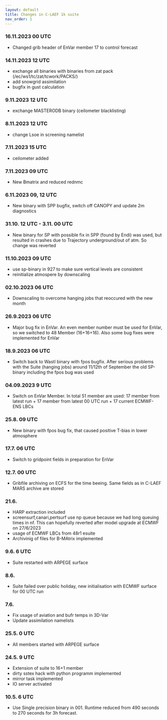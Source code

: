 ```yaml
---
layout: default
title: Changes in C-LAEF 1k suite
nav_order: 1
---
```


### 16.11.2023 00 UTC
- Changed grib header of EnVar member 17 to control forecast

### 14.11.2023 12 UTC
- exchange all binaries with binaries from zat pack
  (/ec/ws1/tc/zat/tcwork/PACKS/)
- add snowgrid assimilation
- bugfix in gust calculation
  
### 9.11.2023 12 UTC
- exchange MASTERODB binary (ceilometer blacklisting)

### 8.11.2023 12 UTC
- change Lsoe in screening namelist

### 7.11.2023 15 UTC
- ceilometer added

### 7.11.2023 09 UTC
- New Bmatrix and reduced rednmc

### 6.11.2023 09, 12 UTC
- New binary with SPP bugfix, switch off CANOPY and update 2m diagnostics

### 31.10. 12 UTC - 3.11. 00 UTC
- New binary for SP with possible fix in SPP (found by Endi) was used, but resulted in crashes due to Trajectory underground/out of atm. So change was reverted

### 11.10.2023 09 UTC
- use sp-binary in 927 to make sure vertical levels are consistent
- reinitialize atmospere by downscaling

### 02.10.2023 06 UTC
- Downscaling to overcome hanging jobs that reoccured with the new month

### 26.9.2023 06 UTC
-  Major bug fix in EnVar. An even member number must be used for EnVar, so we switched to 48 Member (16+16+16). Also some bug fixes were implemented for EnVar

### 18.9.2023 06 UTC
-  Switch back to Wastl binary with fpos bugfix. After serious problems with the Suite (hanging jobs) around 11/12th of September the old SP-binary including the fpos bug was used

### 04.09.2023 9 UTC
-  Switch on EnVar Member. In total 51 member are used: 17 member from latest run + 17 member from latest 00 UTC run + 17 current ECMWF-ENS LBCs 

### 25.8. 09 UTC
-  New binary with fpos bug fix, that caused positive T-bias in lower atmosphere

### 17.7. 06 UTC
-  Switch to gridpoint fields in preparation for EnVar

### 12.7. 00 UTC
- Gribfile archiving on ECFS for the time beeing. Same fields as in C-LAEF MARS archive are stored

### 21.6.
- HARP extraction included
- screensurf,canari,pertsurf use np queue because we had long queuing times in nf. This can hopefully reverted after model upgrade at ECMWF on 27/6/2023
- usage of ECMWF LBCs from 48r1 esuite
- Archivinig of files for B-MAtrix implemented

### 9.6. 6 UTC
- Suite restarted with ARPEGE surface

### 8.6.
- Suite failed over public holiday, new initialisation with ECMWF surface for 00 UTC run

### 7.6.
- Fix usage of aviation and bufr temps in 3D-Var
- Update assimilation namelists

### 25.5. 0 UTC
- All members started with ARPEGE surface

### 24.5. 9 UTC
- Extension of suite to 16+1 member
- dirty sstex hack with python programm implemented
- mirror task implemented
- IO server activated

### 10.5. 6 UTC
- Use Single precision binary in 001. Runtime reduced from 490 seconds to 270 seconds for 3h forecast.
